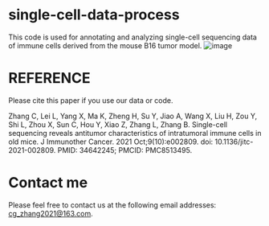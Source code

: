 # single-cell-data-process
This code is used for annotating and analyzing single-cell sequencing data of immune cells derived from the mouse B16 tumor model.
![image](https://github.com/user-attachments/assets/dd5d9798-e308-4468-923f-2726536c00b2)


# REFERENCE 
Please cite this paper if you use our data or code.

Zhang C, Lei L, Yang X, Ma K, Zheng H, Su Y, Jiao A, Wang X, Liu H, Zou Y, Shi L, Zhou X, Sun C, Hou Y, Xiao Z, Zhang L, Zhang B. Single-cell sequencing reveals antitumor characteristics of intratumoral immune cells in old mice. J Immunother Cancer. 2021 Oct;9(10):e002809. doi: 10.1136/jitc-2021-002809. PMID: 34642245; PMCID: PMC8513495.

# Contact me
Please feel free to contact us at the following email addresses: cg_zhang2021@163.com.
